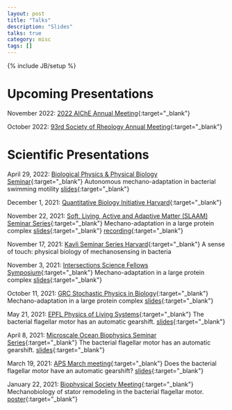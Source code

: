 ```yaml
---
layout: post
title: "Talks"
description: "Slides"
talks: true
category: misc
tags: []
---
```

{% include JB/setup %}

# Upcoming Presentations
November 2022: [2022 AIChE Annual Meeting](https://www.aiche.org/conferences/aiche-annual-meeting/2022){:target="_blank"}

October 2022: [93rd Society of Rheology Annual Meeting](https://www.rheology.org/sor/Annual_Meeting/2022Oct/){:target="_blank"}

# Scientific Presentations

April 29, 2022: [Biological Physics & Physical Biology Seminar](https://sites.google.com/view/bppb-seminar){:target="_blank"} Autonomous mechano-adaptation in bacterial swimming motility [slides](https://wadhwalab.com/slides/17-bppb/#/){:target="_blank"} 

December 1, 2021: [Quantitative Biology Initiative Harvard](https://quantbio.harvard.edu/event-73){:target="_blank"}

November 22, 2021: [Soft, Living, Active and Adaptive Matter (SLAAM) Seminar Series](https://physics.ucmerced.edu/slaam){:target="_blank"} Mechano-adaptation in a large protein complex [slides](https://wadhwalab.com/slides/6-SLAAM/){:target="_blank"} [recording](https://ucmerced.zoom.us/rec/play/-U33f4UM2ukwQmatBzK7yIYl2J1In2UyWAlvbK3okHuISlqUxkWUtXTf_ZjDUVXKN93UNuX62Pig7764.v0a99CGoj68zr85c?startTime=1637600526000&_x_zm_rtaid=2UijdKmmRdeFL9IdNYFCiA.1640632897255.aec78f62820afbf7c01dab653f5f2d6b&_x_zm_rhtaid=362){:target="_blank"} 

November 17, 2021: [Kavli Seminar Series Harvard](https://kavli.seas.harvard.edu/){:target="_blank"} A sense of touch: physical biology of mechanosensing in bacteria

November 3, 2021: [Intersections Science Fellows Symposium](https://www.intersectionssciencefellows.com/){:target="_blank"} Mechano-adaptation in a large protein complex [slides](https://wadhwalab.com/slides/5-intersections-symposium/){:target="_blank"} 

October 11, 2021: [GRC Stochastic Physics in Biology](https://www.grc.org/stochastic-physics-in-biology-conference/2021/){:target="_blank"}
Mechano-adaptation in a large protein complex [slides](https://wadhwalab.com/slides/4-grc-stochastic/){:target="_blank"}

May 21, 2021: [EPFL Physics of Living Systems](https://pols.epfl.ch/){:target="_blank"}
The bacterial flagellar motor has an automatic gearshift. [slides](https://wadhwalab.com/slides/3-epfl/){:target="_blank"}

April 8, 2021: [Microscale Ocean Biophysics Seminar Series](https://www.microscalemeeting.org/seminar-series.html){:target="_blank"}
The bacterial flagellar motor has an automatic gearshift. [slides](https://wadhwalab.com/slides/2-microscale-biophysics-2021){:target="_blank"}

March 19, 2021: [APS March meeting](https://march.aps.org/){:target="_blank"} Does the bacterial flagellar motor have an automatic gearshift? [slides](https://wadhwalab.com/slides/1-aps-march){:target="_blank"}

January 22, 2021: [Biophysical Society Meeting](https://www.biophysics.org/2021meeting#/){:target="_blank"} Mechanobiology of stator remodeling in the bacterial flagellar motor. [poster](/assets/pdfs/wadhwa-biophysical-poster.pdf){:target="_blank"}



